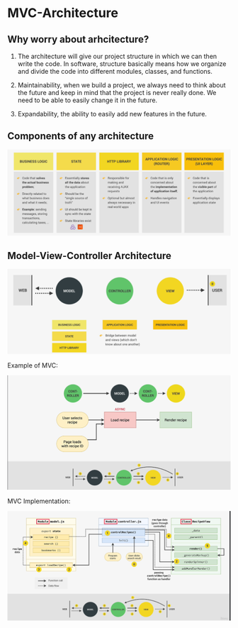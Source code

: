 # MVC-Architecture

<h2>Why worry about arhcitecture?</h2>

1) The architecture will give our project structure in which we can then write the code. In software, structure basically means how we organize and divide the code into different modules, classes, and functions.

2) Maintainability, when we build a project, we always need to think about the future and keep in mind that the project is never really done. We need to be able to easily change it in the future.

3) Expandability, the ability to easily add new features in the future.

<h2>Components of any architecture</h2>

![Architecture Components](./img/archi-components.PNG)

<h2>Model-View-Controller Architecture</h2>

![MVC Architecture](./img/mvc-archi.PNG)

Example of MVC:

![MVC Example](./img/mvc-example1.PNG)

MVC Implementation:

![MVC Implementation](./img/mvc-implementation.PNG)
